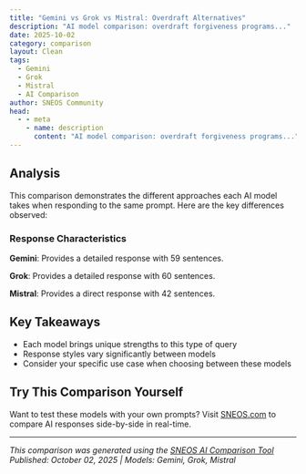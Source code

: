 ```yaml
---
title: "Gemini vs Grok vs Mistral: Overdraft Alternatives"
description: "AI model comparison: overdraft forgiveness programs..."
date: 2025-10-02
category: comparison
layout: Clean
tags:
  - Gemini
  - Grok
  - Mistral
  - AI Comparison
author: SNEOS Community
head:
  - - meta
    - name: description
      content: "AI model comparison: overdraft forgiveness programs..."
---
```


<ChatComparison
  title="Gemini vs Grok vs Mistral: Overdraft Alternatives"
  prompt="overdraft forgiveness programs"
  :responses='{
    "Gemini": "Overdraft forgiveness programs, also known as overdraft protection or overdraft privilege programs, are offered by some banks and credit unions as a way to cover transactions when your account balance dips below zero. They\u0027re designed to prevent declined transactions and the embarrassment and inconvenience that can come with them. However, they come with their own set of pros and cons, and it\u0027s crucial to understand how they work before relying on them.\n\nHere\u0027s a breakdown of what you need to know about overdraft forgiveness programs:\n\n**How They Work (Generally):**\n\n*   **Default Enrollment (Opt-In/Opt-Out):**  Historically, many banks automatically enrolled customers in overdraft programs.  However, regulations now require **opt-in** for overdraft coverage on **ATM and debit card transactions**.  This means you must *actively* choose to enroll in the program for it to cover those specific types of transactions.  Banks can still offer \u0022standard\u0022 overdraft coverage for checks and recurring electronic payments without requiring your opt-in.\n*   **Covering the Transaction:** When you attempt to make a transaction (check, debit card, ACH transfer, etc.) and you don\u0027t have enough funds in your account, the bank will \u0022cover\u0022 the transaction.  This means they\u0027ll pay it, even though you\u0027re overdrawn.\n*   **Overdraft Fee:**  The key catch is that the bank charges a fee for each overdraft transaction they cover.  These fees can range significantly but often hover around $30-$40 per transaction.\n*   **Repayment:** You are expected to repay the overdrawn amount *and* the overdraft fee, usually within a specified timeframe (e.g., within a few days or weeks). If you don\u0027t repay it, the bank may charge additional fees, suspend your account privileges, or even close your account and report it to credit bureaus.\n*   **Order of Transactions:**  Banks can sometimes process transactions in a way that maximizes overdraft fees.  For example, they might process the largest transactions first, which could lead to more smaller transactions being overdrawn. (This is a controversial practice and under scrutiny by regulators).\n\n**Types of Overdraft Coverage:**\n\n*   **Overdraft Privilege/Standard Overdraft:** This is the traditional type where the bank uses its discretion to cover your overdrafts, up to a certain limit. It relies on the bank\u0027s decision to pay or not pay, and you incur a fee for each paid transaction.\n*   **Overdraft Protection Link to Another Account:**  This involves linking your checking account to another account you have at the same bank (e.g., savings account, credit card, or line of credit). When you overdraw your checking account, funds are automatically transferred from the linked account to cover the overdraft.  There may be a transfer fee, but it\u0027s often lower than a standard overdraft fee.  If you\u0027re using a credit card or line of credit, you\u0027ll also be subject to interest charges on the transferred amount.\n*   **Overdraft Line of Credit:** This is a dedicated line of credit specifically for overdraft protection. It works similarly to a regular line of credit, with interest charges on the amount borrowed. Interest rates can be high.\n\n**Pros of Overdraft Forgiveness Programs:**\n\n*   **Preventing Declined Transactions:** Avoid the embarrassment and inconvenience of having a transaction declined, especially for essential payments.\n*   **Flexibility:** Provides a cushion for unexpected expenses or mistakes in budgeting.\n*   **Peace of Mind:**  Offers some assurance that important payments will go through, even if you\u0027re temporarily short on funds.\n\n**Cons of Overdraft Forgiveness Programs:**\n\n*   **High Fees:**  Overdraft fees are notoriously expensive and can quickly add up, turning a small overdraft into a costly problem.\n*   **Encourages Poor Financial Habits:**  Reliance on overdraft coverage can mask underlying financial issues and discourage responsible budgeting.\n*   **Potential for Debt:**  If you don\u0027t repay the overdraft promptly, you can fall into debt and face additional fees and interest charges.\n*   **Misleading Marketing:**  The term \u0022forgiveness\u0022 is somewhat misleading because you\u0027re not really being forgiven; you\u0027re paying a hefty fee for the privilege of overdrawing your account.\n*   **Variable Coverage:**  With \u0022overdraft privilege,\u0022 there\u0027s no guarantee that the bank will cover your overdraft every time. They can refuse to pay, resulting in a declined transaction and potentially a non-sufficient funds (NSF) fee.\n\n**Alternatives to Overdraft Forgiveness:**\n\n*   **Balance Alerts:** Set up alerts to notify you when your balance is low, giving you time to transfer funds or adjust spending.\n*   **Budgeting and Tracking Expenses:**  Develop a budget and track your spending to stay on top of your finances and avoid overdrawing your account in the first place.\n*   **Linking Accounts (Savings/Credit Card):**  Link your checking account to a savings account or credit card for automatic transfers in case of an overdraft.  This is usually cheaper than standard overdraft fees.\n*   **Negotiate with the Bank:** If you occasionally incur overdraft fees, try contacting the bank and asking them to waive the fee, especially if you have a good banking history.\n*   **Consider a Different Bank/Credit Union:**  Shop around for banks or credit unions that offer better overdraft policies, lower fees, or even no-fee overdraft protection options.  Some fintech companies offer accounts designed to prevent overdrafts altogether.\n*   **Build an Emergency Fund:**  Having a small emergency fund can help you cover unexpected expenses without resorting to overdraft protection.\n\n**Important Considerations:**\n\n*   **Read the Fine Print:**  Carefully review the terms and conditions of any overdraft program before enrolling. Pay attention to the fees, limits, repayment periods, and how the bank processes transactions.\n*   **Monitor Your Account:**  Regularly monitor your account balance and transactions to catch any errors or unexpected charges that could lead to an overdraft.\n*   **Don\u0027t Rely on It:**  Overdraft protection should be considered a last resort, not a regular banking practice.  Focus on managing your finances effectively to avoid overdrawing your account in the first place.\n*   **Opt-Out if Needed:** If you\u0027re not benefiting from an overdraft program or find yourself accumulating excessive fees, consider opting out. You can usually do this by contacting your bank or credit union.\n\n**Regulatory Scrutiny:**\n\nOverdraft fees have come under increased scrutiny from regulators like the Consumer Financial Protection Bureau (CFPB). The CFPB is actively working to reduce excessive fees and promote more transparent and consumer-friendly banking practices.  Expect to see continued changes and reforms in this area.\n\nIn conclusion, overdraft forgiveness programs can provide a temporary safety net, but they are generally an expensive solution. Understanding the terms and conditions, exploring alternatives, and practicing responsible financial management are crucial to avoiding overdraft fees and maintaining a healthy financial standing.\n",
    "Grok": "Overdraft forgiveness programs are initiatives offered by banks or financial institutions to waive or refund fees associated with overdrafts on a customer\u0027s account. These programs are often designed to assist customers who accidentally overdraw their accounts due to unexpected expenses or financial hardship. Below is an overview of overdraft forgiveness programs and related considerations:\n\n### What Are Overdraft Forgiveness Programs?\nOverdraft forgiveness programs vary by bank, but they generally include one or more of the following benefits:\n- **Fee Waivers:** Banks may waive overdraft fees for first-time offenses, small overdraft amounts, or under specific circumstances (e.g., financial hardship).\n- **Refunds:** Some banks may refund overdraft fees upon request, especially if the customer has a good history with the bank or if the overdraft was due to an error.\n- **Overdraft Protection:** Many programs encourage linking a savings account, credit card, or line of credit to cover overdrafts, sometimes with lower or no fees.\n- **Grace Periods:** Certain banks offer a grace period during which customers can deposit funds to cover the overdraft before a fee is charged.\n- **Fee Caps or Elimination:** Some banks have eliminated overdraft fees entirely or capped the number or amount of fees charged per day.\n\n### Why Do Banks Offer Overdraft Forgiveness?\n- **Customer Retention:** Waiving fees can help maintain customer satisfaction and prevent account closures.\n- **Regulatory Pressure:** Recent scrutiny from regulators like the Consumer Financial Protection Bureau (CFPB) has pushed banks to reduce or eliminate punitive overdraft fees.\n- **Competition:** Many banks and credit unions use low or no overdraft fees as a competitive advantage to attract customers.\n- **Social Responsibility:** Some institutions aim to support financially vulnerable customers by reducing the burden of fees.\n\n### Examples of Banks with Overdraft Forgiveness or Low-Fee Policies\nAs of recent years, several banks and credit unions have introduced customer-friendly overdraft policies. Here are a few examples (note that policies may change, so it\u0027s best to check with the specific bank for current terms):\n1. **Bank of America**:\n   - Introduced a \u0022Balance Connect\u0022 overdraft protection program with no fees for transfers from linked accounts.\n   - Eliminated non-sufficient funds (NSF) fees and reduced overdraft fees.\n   - Offers a 24-hour grace period to bring the account balance positive before charging a fee (as part of their SafeBalance Banking accounts in some cases).\n2. **Wells Fargo**:\n   - Provides a 24-hour grace period to cover overdrafts without a fee.\n   - Offers \u0022Extra Day Grace Period\u0022 for certain accounts, giving additional time to avoid fees.\n   - Waived overdraft fees for specific scenarios or upon customer request in some cases.\n3. **Chase**:\n   - Offers a grace period to deposit funds before charging an overdraft fee (specific terms apply).\n   - Provides overdraft protection with linked accounts, often without transfer fees.\n4. **Capital One**:\n   - Eliminated all overdraft fees for consumer banking accounts as of 2022.\n   - Offers a \u0022No-Fee Overdraft\u0022 option where transactions are declined instead of incurring a fee.\n5. **Ally Bank**:\n   - Offers up to $250 in overdraft fee forgiveness per year through their \u0022CoverDraft\u0022 service for qualifying direct deposit customers.\n   - No fees are charged for overdrafts under this limit.\n\n### How to Request Overdraft Forgiveness\nIf your bank charges an overdraft fee and you want to request forgiveness, follow these steps:\n1. **Contact Your Bank Promptly:** Call customer service or visit a branch as soon as possible after the fee is charged.\n2. **Explain the Situation:** Be honest about why the overdraft occurred (e.g., unexpected expense, error, or delay in a deposit). If it\u2019s your first overdraft, mention that.\n3. **Ask for a Waiver:** Politely request a one-time courtesy waiver or refund of the fee.\n4. **Highlight Your History:** If you\u2019ve been a long-term customer with a good record, mention your loyalty and responsible banking habits.\n5. **Consider Alternatives:** If the bank denies forgiveness, ask about overdraft protection options or other fee-reducing programs.\n\n### Tips to Avoid Overdraft Fees\n- **Set Up Alerts:** Many banks offer text or email notifications when your balance is low.\n- **Link Accounts:** Connect a savings account or line of credit for overdraft protection.\n- **Track Spending:** Use budgeting apps or regularly check your account balance.\n- **Opt Out of Overdraft Coverage:** You can often opt out of overdraft services for debit card transactions, meaning purchases will be declined rather than result in a fee (note: this may not apply to checks or automatic payments).\n- **Switch to a No-Fee Bank:** Consider banking with institutions that have eliminated overdraft fees.\n\n### Regulatory and Industry Trends\nIn recent years, overdraft fees have come under scrutiny due to their disproportionate impact on low-income customers. The CFPB and other regulatory bodies have encouraged or mandated reforms, leading many banks to reduce or eliminate these fees. For instance:\n- In 2021-2022, several major banks announced significant reductions in overdraft fees or introduced no-fee policies.\n- Some proposed rules aim to classify overdraft fees as loans, which would subject them to stricter regulations.\n\n### Things to Watch Out For\n- **Eligibility:** Overdraft forgiveness may not be available for repeat offenders or large overdraft amounts.\n- **Alternative Fees:** Some banks may charge fees for overdraft protection transfers or other services.\n- **Policy Changes:** Banks can change their overdraft policies, so it\u2019s important to stay updated on terms and conditions.\n\nIf you\u2019re looking for specific information about a bank\u2019s overdraft forgiveness program, let me know the name of the institution, and I can help research their current policies. Alternatively, if you\u2019re seeking general advice on managing overdrafts, feel free to ask!",
    "Mistral": "Overdraft forgiveness programs are initiatives offered by some banks and financial institutions to help customers manage and recover from overdraft fees. These programs are designed to provide relief to account holders who may have incurred overdraft fees due to financial hardship or other circumstances. Here are some key aspects of overdraft forgiveness programs:\n\n1. **Fee Waivers**: Some banks may waive overdraft fees for customers who enroll in their forgiveness programs. This can be particularly helpful for individuals who frequently incur these fees.\n\n2. **Grace Periods**: Certain programs offer a grace period during which customers can bring their account back to a positive balance without incurring additional fees.\n\n3. **Educational Resources**: Many forgiveness programs include financial education components to help customers better manage their finances and avoid future overdrafts. This can include budgeting tools, financial counseling, and tips on responsible spending.\n\n4. **Automatic Enrollment**: Some banks automatically enroll customers in overdraft forgiveness programs if they meet certain criteria, such as having a history of frequent overdrafts.\n\n5. **Limited-Time Offers**: These programs may be offered for a limited time, such as during periods of economic hardship or as part of a promotional campaign.\n\n6. **Eligibility Requirements**: Eligibility for overdraft forgiveness programs can vary. Some banks may require customers to have a certain account type, maintain a minimum balance, or meet other criteria.\n\n7. **Community and Non-Profit Partnerships**: In some cases, banks partner with community organizations or non-profits to offer overdraft forgiveness programs as part of broader financial wellness initiatives.\n\n8. **Customer Support**: Banks often provide additional customer support to help individuals navigate the forgiveness program and address any financial challenges they may be facing.\n\n### Examples of Overdraft Forgiveness Programs\n\n- **Bank of America**: Offers a program called \u0022Balance Assist\u0022 which provides small-dollar loans to help customers avoid overdraft fees.\n- **Chase**: Has introduced measures to reduce overdraft fees and provide more transparency to customers.\n- **Capital One**: Offers a \u0022No-Fee Overdraft\u0022 program for eligible customers, which waives overdraft fees on certain transactions.\n\n### How to Find Overdraft Forgiveness Programs\n\n1. **Contact Your Bank**: Reach out to your bank\u0027s customer service to inquire about any available overdraft forgiveness programs.\n2. **Check Bank Websites**: Many banks list their forgiveness programs and eligibility criteria on their websites.\n3. **Community Resources**: Look for financial wellness programs offered by local community organizations or non-profits.\n4. **Financial Advisors**: Consult with a financial advisor who can provide guidance on managing overdrafts and finding suitable programs.\n\n### Tips for Avoiding Overdrafts\n\n1. **Monitor Your Account**: Regularly check your account balance to ensure you have sufficient funds.\n2. **Set Up Alerts**: Use your bank\u0027s mobile app or online banking to set up low balance alerts.\n3. **Budgeting**: Create and stick to a budget to manage your spending and avoid overdrafts.\n4. **Emergency Fund**: Build an emergency fund to cover unexpected expenses and avoid overdrafts.\n\nOverdraft forgiveness programs can be a valuable resource for individuals struggling with overdraft fees. By taking advantage of these programs and implementing good financial habits, you can better manage your finances and avoid future overdrafts."
  }'
  published-date="12:40"
/>

## Analysis

This comparison demonstrates the different approaches each AI model takes when responding to the same prompt. Here are the key differences observed:

### Response Characteristics

**Gemini**: Provides a detailed response with 59 sentences. 

**Grok**: Provides a detailed response with 60 sentences. 

**Mistral**: Provides a direct response with 42 sentences. 

## Key Takeaways

- Each model brings unique strengths to this type of query
- Response styles vary significantly between models
- Consider your specific use case when choosing between these models

## Try This Comparison Yourself

Want to test these models with your own prompts? Visit [SNEOS.com](https://sneos.com) to compare AI responses side-by-side in real-time.

---

*This comparison was generated using the [SNEOS AI Comparison Tool](https://sneos.com)*
*Published: October 02, 2025 | Models: Gemini, Grok, Mistral*
